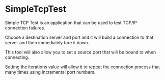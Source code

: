 # SimpleTcpTest

Simple TCP Test is an application that can be used to test TCP/IP connection failures.   

Choose a destination server and port and it will build a connection to that server and then immediately tare it down.

This tool will also allow you to set a source port that will be bound to when connecting.

Setting the iterations value will allow it to repeat the connection process that many times using incremental port numbers.